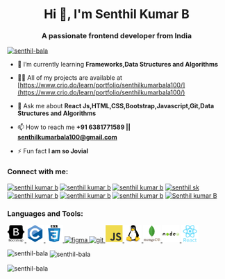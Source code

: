 
<h1 align="center">Hi 👋, I'm Senthil Kumar B</h1>
<h3 align="center">A passionate frontend developer from India</h3>


<p align="left"> <a href="https://github.com/ryo-ma/github-profile-trophy"><img src="https://github-profile-trophy.vercel.app/?username=senthil-bala" alt="senthil-bala" /></a> </p>

- 🌱 I’m currently learning **Frameworks,Data Structures and Algorithms**

- 👨‍💻 All of my projects are available at [https://www.crio.do/learn/portfolio/senthilkumarbala100/](https://www.crio.do/learn/portfolio/senthilkumarbala100/)

- 💬 Ask me about **React Js,HTML,CSS,Bootstrap,Javascript,Git,Data Structures and Algorithms**

- 📫 How to reach me **+91 6381771589 || senthilkumarbala100@gmail.com**

- ⚡ Fun fact **I am so Jovial**

<h3 align="left">Connect with me:</h3>
<p align="left">
<a href="https://twitter.com/senthil kumar b" target="blank"><img align="center" src="https://raw.githubusercontent.com/rahuldkjain/github-profile-readme-generator/master/src/images/icons/Social/twitter.svg" alt="senthil kumar b" height="30" width="40" /></a>
<a href="https://linkedin.com/in/senthil kumar b" target="blank"><img align="center" src="https://raw.githubusercontent.com/rahuldkjain/github-profile-readme-generator/master/src/images/icons/Social/linked-in-alt.svg" alt="senthil kumar b" height="30" width="40" /></a>
<a href="https://codesandbox.com/senthil kumar b" target="blank"><img align="center" src="https://raw.githubusercontent.com/rahuldkjain/github-profile-readme-generator/master/src/images/icons/Social/codesandbox.svg" alt="senthil kumar b" height="30" width="40" /></a>
<a href="https://instagram.com/senthil sk" target="blank"><img align="center" src="https://raw.githubusercontent.com/rahuldkjain/github-profile-readme-generator/master/src/images/icons/Social/instagram.svg" alt="senthil sk" height="30" width="40" /></a>
<a href="https://www.hackerrank.com/senthil kumar b" target="blank"><img align="center" src="https://raw.githubusercontent.com/rahuldkjain/github-profile-readme-generator/master/src/images/icons/Social/hackerrank.svg" alt="senthil kumar b" height="30" width="40" /></a>
<a href="https://www.leetcode.com/senthil kumar b" target="blank"><img align="center" src="https://raw.githubusercontent.com/rahuldkjain/github-profile-readme-generator/master/src/images/icons/Social/leet-code.svg" alt="senthil kumar b" height="30" width="40" /></a>
<a href="https://www.hackerearth.com/senthil kumar b" target="blank"><img align="center" src="https://raw.githubusercontent.com/rahuldkjain/github-profile-readme-generator/master/src/images/icons/Social/hackerearth.svg" alt="senthil kumar b" height="30" width="40" /></a>
<a href="https://discord.gg/Senthil kumar B" target="blank"><img align="center" src="https://raw.githubusercontent.com/rahuldkjain/github-profile-readme-generator/master/src/images/icons/Social/discord.svg" alt="Senthil kumar B" height="30" width="40" /></a>
</p>

<h3 align="left">Languages and Tools:</h3>
<p align="left"> <a href="https://getbootstrap.com" target="_blank" rel="noreferrer"> <img src="https://raw.githubusercontent.com/devicons/devicon/master/icons/bootstrap/bootstrap-plain-wordmark.svg" alt="bootstrap" width="40" height="40"/> </a> <a href="https://www.cprogramming.com/" target="_blank" rel="noreferrer"> <img src="https://raw.githubusercontent.com/devicons/devicon/master/icons/c/c-original.svg" alt="c" width="40" height="40"/> </a> <a href="https://www.w3schools.com/css/" target="_blank" rel="noreferrer"> <img src="https://raw.githubusercontent.com/devicons/devicon/master/icons/css3/css3-original-wordmark.svg" alt="css3" width="40" height="40"/> </a> <a href="https://www.figma.com/" target="_blank" rel="noreferrer"> <img src="https://www.vectorlogo.zone/logos/figma/figma-icon.svg" alt="figma" width="40" height="40"/> </a> <a href="https://git-scm.com/" target="_blank" rel="noreferrer"> <img src="https://www.vectorlogo.zone/logos/git-scm/git-scm-icon.svg" alt="git" width="40" height="40"/> </a> <a href="https://developer.mozilla.org/en-US/docs/Web/JavaScript" target="_blank" rel="noreferrer"> <img src="https://raw.githubusercontent.com/devicons/devicon/master/icons/javascript/javascript-original.svg" alt="javascript" width="40" height="40"/> </a> <a href="https://www.linux.org/" target="_blank" rel="noreferrer"> <img src="https://raw.githubusercontent.com/devicons/devicon/master/icons/linux/linux-original.svg" alt="linux" width="40" height="40"/> </a> <a href="https://www.mongodb.com/" target="_blank" rel="noreferrer"> <img src="https://raw.githubusercontent.com/devicons/devicon/master/icons/mongodb/mongodb-original-wordmark.svg" alt="mongodb" width="40" height="40"/> </a> <a href="https://nodejs.org" target="_blank" rel="noreferrer"> <img src="https://raw.githubusercontent.com/devicons/devicon/master/icons/nodejs/nodejs-original-wordmark.svg" alt="nodejs" width="40" height="40"/> </a> <a href="https://reactjs.org/" target="_blank" rel="noreferrer"> <img src="https://raw.githubusercontent.com/devicons/devicon/master/icons/react/react-original-wordmark.svg" alt="react" width="40" height="40"/> </a> </p>

<p><img align="left" src="https://github-readme-stats.vercel.app/api/top-langs?username=senthil-bala&show_icons=true&locale=en&layout=compact" alt="senthil-bala" /></p>

<p>&nbsp;<img align="center" src="https://github-readme-stats.vercel.app/api?username=senthil-bala&show_icons=true&locale=en" alt="senthil-bala" /></p>

<p><img align="center" src="https://github-readme-streak-stats.herokuapp.com/?user=senthil-bala&" alt="senthil-bala" /></p>

